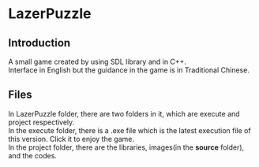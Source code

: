 # LazerPuzzle
## Introduction
  
A small game created by using SDL library and in C++.  
Interface in English but the guidance in the game is in Traditional Chinese.
  
## Files
In LazerPuzzle folder, there are two folders in it, which are execute and project respectively.  
In the execute folder, there is a .exe file which is the latest execution file of this version. Click it to enjoy the game.  
In the project folder, there are the libraries, images(in the **source** folder), and the codes.
